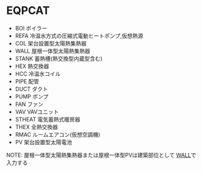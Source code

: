 # EQPCAT

- BOI ボイラー
- REFA 冷温水方式の圧縮式電動ヒートポンプ,仮想熱源
- COL 架台設置型太陽熱集熱器
- WALL 屋根一体型太陽熱集熱器
- STANK 蓄熱槽(熱交換型内蔵型含む)
- HEX 熱交換器
- HCC 冷温水コイル
- PIPE 配管
- DUCT ダクト
- PUMP ポンプ
- FAN ファン
- VAV VAVユニット
- STHEAT 電気蓄熱式暖房器
- THEX 全熱交換器
- RMAC ルームエアコン(仮想空調機)
- PV 架台設置型太陽電池

NOTE: 屋根一体型太陽熱集熱器または屋根一体型PVは建築部位として [WALL](WALL.md)で入力する
